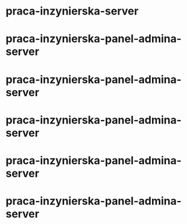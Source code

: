 # praca-inzynierska-server
# praca-inzynierska-panel-admina-server
# praca-inzynierska-panel-admina-server
# praca-inzynierska-panel-admina-server
# praca-inzynierska-panel-admina-server
# praca-inzynierska-panel-admina-server
